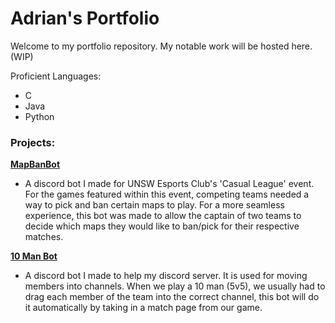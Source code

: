 # Adrian's Portfolio


Welcome to my portfolio repository. My notable work will be hosted here. (WIP)

Proficient Languages:
- C
- Java
- Python

<h3>Projects:</h3>

<b><a href="https://github.com/Ad-Chan/MapBanBot">MapBanBot</a></b>
- A discord bot I made for UNSW Esports Club's 'Casual League' event. For the games featured within this event, competing teams needed a way to pick and ban certain maps to play. For a more seamless experience, this bot was made to allow the captain of two teams to decide which maps they would like to ban/pick for their respective matches.

<b><a href="https://github.com/Ad-Chan/10ManBot">10 Man Bot</a></b>
- A discord bot I made to help my discord server. It is used for moving members into channels. When we play a 10 man (5v5), we usually had to drag each member of the team into the correct channel, this bot will do it automatically by taking in a match page from our game.
